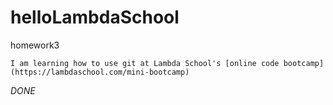 # helloLambdaSchool
homework3

```
I am learning how to use git at Lambda School's [online code bootcamp](https://lambdaschool.com/mini-bootcamp)
```

*DONE*
